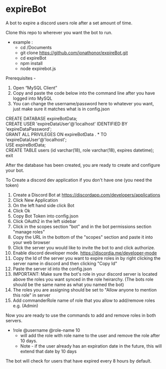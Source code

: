 # expireBot
A bot to expire a discord users role after a set amount of time.

Clone this repo to wherever you want the bot to run.
- example :
    - cd /Documents
    - git clone https://github.com/jonathonor/expireBot.git
    - cd expireBot
    - npm install
    - node expirebot.js

Prerequisites -
1. Open “MySQL Client”
2. Copy and paste the code below into the command line after you have logged into MySQL
3. You can change the username/password here to whatever you want, just make sure it matches what is in config.json

CREATE DATABASE expireBotData;<br>
CREATE USER 'expireDataUser'@'localhost' IDENTIFIED BY 'expireDataPassword';<br>
GRANT ALL PRIVILEGES ON expireBotData . * TO 'expireDataUser'@'localhost';<br>
USE expireBotData;<br>
CREATE TABLE users (id varchar(18), role varchar(18), expires datetime);<br>
exit

After the database has been created, you are ready to create and configure your bot.

To Create a discord dev application if you don't have one (you need the token)
1. Create a Discord Bot at https://discordapp.com/developers/applications
2. Click New Application
3. On the left hand side click Bot
4. Click Ok
5. Copy Bot Token into config.json
6. Click OAuth2 in the left sidebar
7. Click in the scopes section "bot" and in the bot permissions section "manage roles"
8. Copy the URL in the bottom of the "scopes" section and paste it into your web browser
9. Click the server you would like to invite the bot to and click authorize.
10. Enable discord developer mode. https://discordia.me/developer-mode
11. Copy the Id of the server you want to expire roles in by right clicking the server name in discord
and then clicking "Copy Id"
12. Paste the server id into the config.json 
13. IMPORTANT: Make sure the bot's role in your discord server is located above the roles you want synced in the role heirarchy. (The bots role should be the same name as what you named the bot)
14. The roles you are assigning should be set to "Allow anyone to mention this role" in server
15. Add commanderRole name of role that you allow to add/remove roles e.g. (Admin)

Now you are ready to use the commands to add and remove roles in both servers.
- !role @username @role-name 10
    - will add the role with role name to the user and remove the role after 10 days.
    * Note - if the user already has an expiration date in the future, this will extend that date by 10 days

The bot will check for users that have expired every 8 hours by default.
